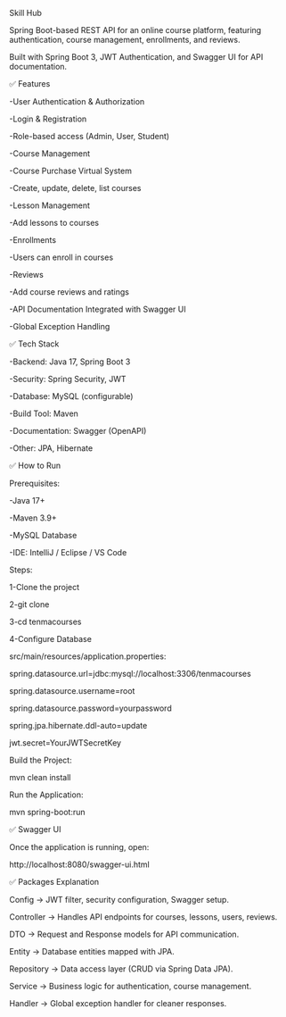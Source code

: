Skill Hub



Spring Boot-based REST API for an online course platform, featuring authentication, course management, enrollments, and reviews.

Built with Spring Boot 3, JWT Authentication, and Swagger UI for API documentation.



✅ Features

-User Authentication \& Authorization



-Login \& Registration



-Role-based access (Admin, User, Student) 



-Course Management



-Course Purchase Virtual System



-Create, update, delete, list courses



-Lesson Management



-Add lessons to courses



-Enrollments



-Users can enroll in courses



-Reviews



-Add course reviews and ratings



-API Documentation Integrated with Swagger UI



-Global Exception Handling



✅ Tech Stack

-Backend: Java 17, Spring Boot 3



-Security: Spring Security, JWT



-Database: MySQL (configurable)



-Build Tool: Maven



-Documentation: Swagger (OpenAPI)



-Other: JPA, Hibernate



✅ How to Run

Prerequisites:

-Java 17+



-Maven 3.9+



-MySQL Database



-IDE: IntelliJ / Eclipse / VS Code



Steps:

1-Clone the project



2-git clone <repository-url>

3-cd tenmacourses

4-Configure Database

src/main/resources/application.properties:


spring.datasource.url=jdbc:mysql://localhost:3306/tenmacourses

spring.datasource.username=root

spring.datasource.password=yourpassword

spring.jpa.hibernate.ddl-auto=update

jwt.secret=YourJWTSecretKey



Build the Project:



mvn clean install

Run the Application:



mvn spring-boot:run

✅ Swagger UI

Once the application is running, open:



http://localhost:8080/swagger-ui.html

✅ Packages Explanation

Config → JWT filter, security configuration, Swagger setup.



Controller → Handles API endpoints for courses, lessons, users, reviews.



DTO → Request and Response models for API communication.



Entity → Database entities mapped with JPA.



Repository → Data access layer (CRUD via Spring Data JPA).



Service → Business logic for authentication, course management.



Handler → Global exception handler for cleaner responses.





